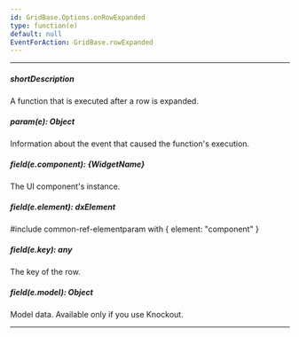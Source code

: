 ```yaml
---
id: GridBase.Options.onRowExpanded
type: function(e)
default: null
EventForAction: GridBase.rowExpanded
---
```

---
##### shortDescription
A function that is executed after a row is expanded.

##### param(e): Object
Information about the event that caused the function's execution.

##### field(e.component): {WidgetName}
The UI component's instance.

##### field(e.element): dxElement
#include common-ref-elementparam with { element: "component" }

##### field(e.key): any
The key of the row.

##### field(e.model): Object
Model data. Available only if you use Knockout.

---
